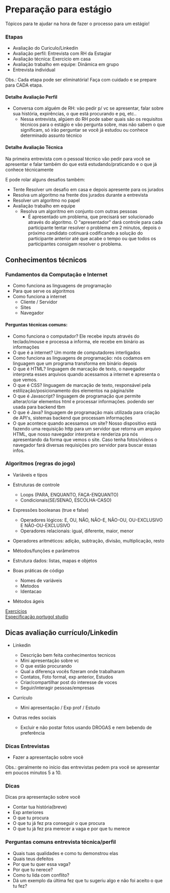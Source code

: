 # Preparação para estágio
Tópicos para te ajudar na hora de fazer o processo para um estágio!

### Etapas

 - Avaliação do Curiculo/Linkedin
 - Avaliação perfil: Entrevista com RH da Estagiar
 - Avaliação técnica: Exercicio em casa
 - Avaliação trabalho em equipe: Dinâmica em grupo
 - Entrevista individual

Obs.: Cada etapa pode ser eliminatória! Faça com cuidado e se prepare para CADA etapa.


#### Detalhe Avaliação Perfil
   - Conversa com alguém de RH: vão pedir p/ vc se apresentar, falar sobre sua história, expirências, o que está procurando e pq, etc..
     - Nessa entrevista, algúem do RH pode saber quais são os requisitos técnicos para o estágio e vão pergunta sobre, mas não sabem o que significam, só irão perguntar se você já estudou ou conhece determinado assunto técnico
 
 
#### Detalhe Avaliação Técnica
Na primeira entrevista com o pessoal técnico vão pedir para você se apresentar e falar também do que está estudando/praticando e o que já conhece técnicamente
<br />

E pode rolar alguns desafios também:
   - Tente Resolver um desafio em casa e depois apresente para os jurados
   - Resolva um algoritmo na frente dos jurados durante a entrevista
   - Resolver um algoritmo no papel 
 - Avaliação trabalho em equipe    
   - Resolva um algoritmo em conjunto com outras pessoas
     - É apresentado um problema, que precisará ser solucionado através do algoritmo. O "apresentador" dará controle para cada participante tentar resolver o problema em 2 minutos, depois o próximo candidato cotinuará codificando a solução do participante anterior até que acabe o tempo ou que todos os participantes consigam resolver o problema.
    

## Conhecimentos técnicos 
 
### Fundamentos da Computação e Internet
 - Como funciona as linguagens de programação
 - Para que serve os algoritmos
 - Como funciona a internet
   - Cliente / Servidor
   - Sites
   - Navegador
 
#### Perguntas técnicas comuns:
  - Como funciona o computador? Ele recebe inputs através do teclado/mouse e processa a informa, ele recebe em binário as informações
  - O que é a internet? Um monte de computadores interligados
  - Como funciona as linguagens de programação: nós codamos em linguagem que um programa transforma em binário depois
  - O que é HTML? linguagem de marcação de texto, o navegador interpreta esses arquivos quando acessamos a internet e apresenta o que vemos. 
  - O que é CSS? linguagem de marcação de texto, responsável pela estilização/posicionamento dos elementos na página/site
  - O que é Javascript? linguagem de programação que permite alterar/criar elementos html e processar informações. podendo ser usada para backend tbm
  - O que é Java? linguagem de programação mais utilizada para criação de API's, sistemas backend que processam informações
  - O que acontece quando acessamos um site? Nosso dispositivo está fazendo uma requisição http para um servidor que retorna um arquivo HTML, que nosso navegador interpreta e renderiza pra nós apresentando da forma que vemos o site. Caso tenha fotos/videos o navegador fará diversas requisições pro servidor para buscar essas infos.


### Algoritmos (regras do jogo)
  - Variáveis e tipos
  - Estruturas de controle 
    - Loops (PARA, ENQUANTO, FAÇA-ENQUANTO)
    - Condicionais(SE/SENAO, ESCOLHA-CASO)
  - Expressões booleanas (true e false)
    - Operadores lógicos: E, OU, NÃO, NÃO-E, NÃO-OU, OU-EXCLUSIVO E NÃO-OU-EXCLUSIVO
    - Operadores relacionais: igual, diferente, maior, menor
  - Operadores aritméticos: adição, subtração, divisão, multiplicação, resto
  - Métodos/funções e parâmetros
  - Estrutura dados: listas, mapas e objetos
  - Boas práticas de código
    - Nomes de variáveis
    - Metodos
    - Identacao

 - Métodos ágeis

[Exercícios](ex.estagio.md)<br />
[Especificação portugol studio](spec-portugol.md)


## Dicas avaliação currículo/Linkedin

- Linkedin 
  - Descrição bem feita conhecimentos tecnicos
  - Mini apresentação sobre vc
  - O que estão procurando
  - Qual a diferença vocês fizeram onde trabalharam
  - Contatos, Foto formal, exp anterior, Estudos
  - Criar/compartilhar post do interesse de voces
  - Seguir/interagir pessoas/empresas
  
- Currículo
  - Mini apresentação / Exp prof / Estudo

- Outras redes sociais
  - Excluir e não postar fotos usando DROGAS e nem bebendo de preferência


### Dicas Entrevistas

- Fazer a apresentação sobre vocẽ

Obs.: geralmente no início das entrevistas pedem pra você se apresentar em poucos minutos 5 a 10.

### Dicas

Dicas pra apresentação sobre você
   - Contar tua história(breve)
   - Exp anteriores
   - O que tu procura
   - O que tu já fez pra conseguir o que procura
   - O que tu já fez pra merecer a vaga e por que tu merece


### Perguntas comuns entrevista técnica/perfil

- Quais tuas qualidades e como tu demonstrou elas
- Quais teus defeitos
- Por que tu quer essa vaga?
- Por que tu nerece?
- Como tu lida com conflito? 
- Dá um exemplo da última fez que tu sugeriu algo e não foi aceito o que tu fez?

